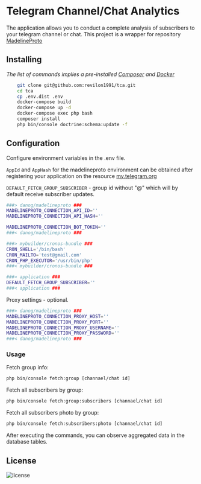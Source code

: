 # Telegram Channel/Chat Analytics

The application allows you to conduct a complete analysis of subscribers to your telegram channel or chat.
This project is a wrapper for repository [MadelineProto](https://github.com/danog/MadelineProto)

## Installing

*The list of commands implies a pre-installed [Composer](https://getcomposer.org) and [Docker](https://docs.docker.com/get-started/)*

```bash
    git clone git@github.com:revilon1991/tca.git
    cd tca
    cp .env.dist .env
    docker-compose build
    docker-compose up -d
    docker-compose exec php bash
    composer install
    php bin/console doctrine:schema:update -f
```

## Configuration
Configure environment variables in the .env file.

`AppId` and `AppHash` for the madelineproto environment can be obtained after registering your application on the resource [my.telegram.org](https://my.telegram.org)

`DEFAULT_FETCH_GROUP_SUBSCRIBER` - group id without "@" which will by default receive subscriber updates.

```bash
###> danog/madelineproto ###
MADELINEPROTO_CONNECTION_API_ID=''
MADELINEPROTO_CONNECTION_API_HASH=''

MADELINEPROTO_CONNECTION_BOT_TOKEN=''
###< danog/madelineproto ###

###> mybuilder/cronos-bundle ###
CRON_SHELL='/bin/bash'
CRON_MAILTO='test@gmail.com'
CRON_PHP_EXECUTOR='/usr/bin/php'
###< mybuilder/cronos-bundle ###

###> application ###
DEFAULT_FETCH_GROUP_SUBSCRIBER=''
###< application ###
```

Proxy settings - optional.

```bash
###> danog/madelineproto ###
MADELINEPROTO_CONNECTION_PROXY_HOST=''
MADELINEPROTO_CONNECTION_PROXY_PORT=''
MADELINEPROTO_CONNECTION_PROXY_USERNAME=''
MADELINEPROTO_CONNECTION_PROXY_PASSWORD=''
###< danog/madelineproto ###
```

### Usage

Fetch group info:
```bash
php bin/console fetch:group [channael/chat id]
```

Fetch all subscribers by group:
```bash
php bin/console fetch:group:subscribers [channael/chat id]
```

Fetch all subscribers photo by group:
```bash
php bin/console fetch:subscribers:photo [channael/chat id]
```

After executing the commands, you can observe aggregated data in the database tables.

## License

![license](https://img.shields.io/badge/License-proprietary-red.svg?style=flat-square)
